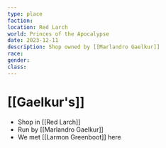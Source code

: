 ```yaml
---
type: place
faction: 
location: Red Larch
world: Princes of the Apocalypse
date: 2023-12-11
description: Shop owned by [[Marlandro Gaelkur]]
race: 
gender: 
class:
---
```

# [[Gaelkur's]]

- Shop in [[Red Larch]]
- Run by [[Marlandro Gaelkur]]
- We met [[Larmon Greenboot]] here